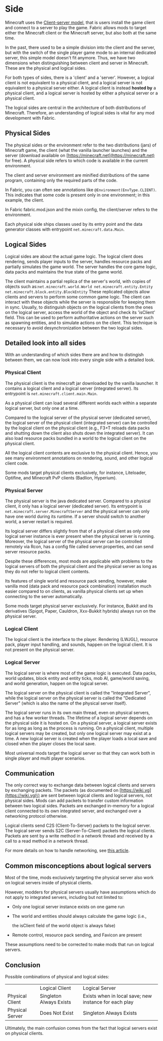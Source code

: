 # Side

Minecraft uses the [Client-server model](https://en.wikipedia.org/wiki/Client-server_model), that is users install the game client and connect to a server to play the game. Fabric allows mods to target either the Minecraft client or the Minecraft server, but also both at the same time.

In the past, there used to be a simple division into the client and the server, but with the switch of the single player game mode to an internal dedicated server, this simple model doesn't fit anymore. Thus, we have two dimensions when distinguishing between client and server in Minecraft. These are the physical and logical sides.

For both types of sides, there is a 'client' and a 'server'. However, a logical client is not equivalent to a physical client, and a logical server is not equivalent to a physical server either. A logical client is instead **hosted by** a physical client, and a logical server is hosted by either a physical server or a physical client.

The logical sides are central in the architecture of both distributions of Minecraft. Therefore, an understanding of logical sides is vital for any mod development with Fabric.

## Physical Sides

The physical sides or the environment refer to the two distributions \(jars\) of Minecraft game, the client \(what the vanilla launcher launches\) and the server \(download available on [https://minecraft.net](https://minecraft.net) for free\). A physical side refers to which code is available in the current environment.

The client and server environment are minified distributions of the same program, containing only the required parts of the code.

In Fabric, you can often see annotations like `@Environment(EnvType.CLIENT)`. This indicates that some code is present only in one environment; in this example, the client.

In Fabric fabric.mod.json and the mixin config, the client/server refers to the environment.

Each physical side ships classes used by its entry point and the data generator classes with entrypoint `net.minecraft.data.Main`.

## Logical Sides

Logical sides are about the actual game logic. The logical client does rendering, sends player inputs to the server, handles resource packs and partially simulates the game world. The server handles the core game logic, data packs and maintains the true state of the game world.

The client maintains a partial replica of the server's world, with copies of objects such as:`net.minecraft.world.World net.minecraft.entity.Entity net.minecraft.block.entity.BlockEntity` These replicated objects allow clients and servers to perform some common game logic. The client can interact with these objects while the server is responsible for keeping them in sync. Usually, to distinguish objects on the logical clients from the ones on the logical server, access the world of the object and check its 'isClient' field. This can be used to perform authoritative actions on the server such as spawning entities, and to simulate actions on the client. This technique is necessary to avoid desynchronization between the two logical sides.

## Detailed look into all sides

With an understanding of which sides there are and how to distingish between them, we can now look into every single side with a detailed look.

### Physical Client

The physical client is the minecraft jar downloaded by the vanilla launcher. It contains a logical client and a logical server \(integrated server\). Its entrypoint is `net.minecraft.client.main.Main`.

As a physical client can load several different worlds each within a separate logical server, but only one at a time.

Compared to the logical server of the physical server \(dedicated server\), the logical server of the physical client \(integrated server\) can be controlled by the logical client on the physical client \(e.g., F3+T reloads data packs and shutting down the client also shuts down the integrated server\). It can also load resource packs bundled in a world to the logical client on the physical client.

All the logical client contents are exclusive to the physical client. Hence, you see many environment annotations on rendering, sound, and other logical client code.

Some mods target physical clients exclusively, for instance, Liteloader, Optifine, and Minecraft PvP clients \(Badlion, Hyperium\).

### Physical Server

The physical server is the java dedicated server. Compared to a physical client, it only has a logical server \(dedicated server\). Its entrypoint is `net.minecraft.server.MinecraftServer` and the physical server can only have one world during its runtime. If a server should switch to another world, a server restart is required.

Its logical server differs slightly from that of a physical client as only one logical server instance is ever present when the physical server is running. Moreover, the logical server of the physical server can be controlled remotely via Rcon, has a config file called server.properties, and can send server resource packs.

Despite these differences, most mods are applicable with problems to the logical servers of both the physical client and the physical server as long as they do not refer to logical client contents.

Its features of single world and resource pack sending, however, make vanilla mod \(data pack and resource pack combination\) installation much easier compared to on clients, as vanilla physical clients set up when connecting to the server automatically.

Some mods target physical server exclusively. For instance, Bukkit and its derivatives \(Spigot, Paper, Cauldron, Xxx-Bukkit hybrids\) always run on the physical server.

### Logical Client

The logical client is the interface to the player. Rendering \(LWJGL\), resource pack, player input handling, and sounds, happen on the logical client. It is not present on the physical server.

### Logical Server

The logical server is where most of the game logic is executed. Data packs, world updates, block entity and entity ticks, mob AI, game/world saving, and world generation, happen on the logical server.

The logical server on the physical client is called the "Integrated Server", while the logical server on the physical server is called the "Dedicated Server" \(which is also the name of the physical server itself\).

The logical server runs in its own main thread, even on physical servers, and has a few worker threads. The lifetime of a logical server depends on the physical side it is hosted on. On a physical server, a logical server exists for as long as long as the process is running. On a physical client, multiple logical servers may be created, but only one logical server may exist at a time. A new logical server is created when the player loads a local save and closed when the player closes the local save.

Most universal mods target the logical server so that they can work both in single player and multi player scenarios.

## Communication

The only correct way to exchange data between logical clients and servers by exchanging packets. The packets \(as documented on [https://wiki.vg](https://wiki.vg)\) are sent between logical clients and logical servers, not physical sides. Mods can add packets to transfer custom information between two logical sides. Packets are exchanged in-memory for a logical client connected to its own integrated server, and exchanged over a networking protocol otherwise.

Logical clients send C2S \(Client-To-Server\) packets to the logical server. The logical server sends S2C \(Server-To-Client\) packets the logical clients. Packets are sent by a write method in a network thread and received by a call to a read method in a network thread.

For more details on how to handle networking, see [this article](https://github.com/natanfudge/fabric-docs/tree/fb92e6ab23f58adab5aea8a405e821d5669beb39/docs/Modding%20Tutorials/Modding%20Tutorials/networking.md).

## Common misconceptions about logical servers

Most of the time, mods exclusively targeting the physical server also work on logical servers inside of physical clients.

However, modders for physical servers usually have assumptions which do not apply to integrated servers, including but not limited to:

* Only one logical server instance exists on one game run
* The world and entities should always calculate the game logic \(i.e.,

  the isClient field of the world object is always false\)

* Remote control, resource pack sending, and Favicon are present

These assumptions need to be corrected to make mods that run on logical servers.

## Conclusion

Possible combinations of physical and logical sides:

|  |  |  |
| :--- | :--- | :--- |
|  | Logical Client | Logical Server |
| Physical Client | Singleton Always Exists | Exists when in local save; new instance for each play |
| Physical Server | Does Not Exist | Singleton Always Exists |

Ultimately, the main confusion comes from the fact that logical servers exist on physical clients.

